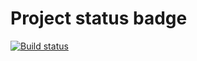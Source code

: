 # Project status badge
[![Build status](https://ci.appveyor.com/api/projects/status/5yhk155pf9j484l0?svg=true)](https://ci.appveyor.com/project/zilyabayram/autojava-6)
